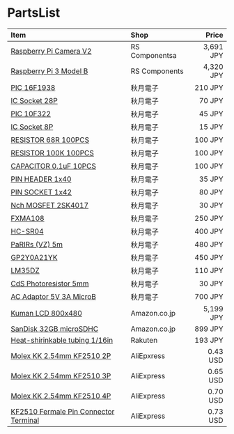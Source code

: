 # PartsList

| Item                                                                                                         | Shop           | Price     |
|:-------------------------------------------------------------------------------------------------------------|:---------------|----------:|
| [Raspberry Pi Camera V2](https://jp.rs-online.com/web/p/video-modules/9132664/)                              | RS Componentsa | 3,691 JPY |
| [Raspberry Pi 3 Model B](https://jp.rs-online.com/web/p/processor-microcontroller-development-kits/1225826/) | RS Components  | 4,320 JPY |
| [PIC 16F1938](http://akizukidenshi.com/catalog/g/gI-04357/)                                                  | 秋月電子       | 210 JPY   |
| [IC Socket 28P](http://akizukidenshi.com/catalog/g/gP-01339/)                                                | 秋月電子       | 70 JPY    |
| [PIC 10F322](http://akizukidenshi.com/catalog/g/gI-05824/)                                                   | 秋月電子       | 45 JPY    |
| [IC Socket 8P](http://akizukidenshi.com/catalog/g/gP-00035/)                                                 | 秋月電子       | 15 JPY    |
| [RESISTOR 68R 100PCS](http://akizukidenshi.com/catalog/g/gR-07801/)                                          | 秋月電子       | 100 JPY   |
| [RESISTOR 100K 100PCS](http://akizukidenshi.com/catalog/g/gR-07853/)                                         | 秋月電子       | 100 JPY   |
| [CAPACITOR 0.1uF 10PCS](http://akizukidenshi.com/catalog/g/gP-04065/)                                        | 秋月電子       | 100 JPY   |
| [PIN HEADER 1x40](http://akizukidenshi.com/catalog/g/gC-00167/)                                              | 秋月電子       | 35 JPY    |
| [PIN SOCKET 1x42](http://akizukidenshi.com/catalog/g/gC-05779/)                                              | 秋月電子       | 80 JPY    |
| [Nch MOSFET 2SK4017](http://akizukidenshi.com/catalog/g/gI-07597/)                                           | 秋月電子       | 30 JPY    |
| [FXMA108](http://akizukidenshi.com/catalog/g/gM-04522/)                                                      | 秋月電子       | 250 JPY   |
| [HC-SR04](http://akizukidenshi.com/catalog/g/gM-11009/)                                                      | 秋月電子       | 400 JPY   |
| [PaRIRs (VZ) 5m](http://akizukidenshi.com/catalog/g/gM-09750/)                                               | 秋月電子       | 480 JPY   |
| [GP2Y0A21YK](http://akizukidenshi.com/catalog/g/gI-02551/)                                                   | 秋月電子       | 450 JPY   |
| [LM35DZ](http://akizukidenshi.com/catalog/g/gI-00116/)                                                       | 秋月電子       | 110 JPY   |
| [CdS Photoresistor 5mm](http://akizukidenshi.com/catalog/g/gI-00110/)                                        | 秋月電子       | 30 JPY    |
| [AC Adaptor 5V 3A MicroB](http://akizukidenshi.com/catalog/g/gM-12001/)                                      | 秋月電子       | 700 JPY   |
| [Kuman LCD 800x480](https://www.amazon.co.jp/dp/B01GZXMIUU/)                                                 | Amazon.co.jp   | 5,199 JPY |
| [SanDisk 32GB microSDHC](https://www.amazon.co.jp/dp/B074W6YY8K/)                                            | Amazon.co.jp   | 899 JPY   |
| [Heat-shirinkable tubing 1/16in](https://item.rakuten.co.jp/auc-treevillage/hstt06-48-q/)                    | Rakuten        | 193 JPY   |
| [Molex KK 2.54mm KF2510 2P](https://www.aliexpress.com/item//32820017968.html)                               | AliEpxress     | 0.43 USD  |
| [Molex KK 2.54mm KF2510 3P](https://www.aliexpress.com/item//32801489541.html)                               | AliExpress     | 0.65 USD  |
| [Molex KK 2.54mm KF2510 4P](https://www.aliexpress.com/item//32827103841.html)                               | AliExpress     | 0.70 USD  |
| [KF2510 Fermale Pin Connector Terminal](https://www.aliexpress.com/item//32825549837.html)                   | AliExpress     | 0.73 USD  |

